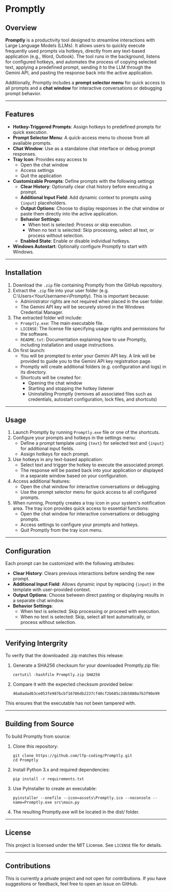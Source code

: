 # Promptly

## Overview
**Promptly** is a productivity tool designed to streamline interactions with Large Language Models (LLMs). It allows users to quickly execute frequently used prompts via hotkeys, directly from any text-based application (e.g., Word, Outlook). The tool runs in the background, listens for configured hotkeys, and automates the process of copying selected text, applying a predefined prompt, sending it to the LLM through the Gemini API, and pasting the response back into the active application.

Additionally, Promptly includes a **prompt selector menu** for quick access to all prompts and a **chat window** for interactive conversations or debugging prompt behavior.

---

## Features
- **Hotkey-Triggered Prompts**: Assign hotkeys to predefined prompts for quick execution.
- **Prompt Selector Menu**: A quick-access menu to choose from all available prompts.
- **Chat Window**: Use as a standalone chat interface or debug prompt responses.
- **Tray Icon**: Provides easy access to
   - Open the chat window
   - Access settings
	- Quit the application
- **Customizable Prompts**: Define prompts with the following settings
  - **Clear History**: Optionally clear chat history before executing a prompt.
  - **Additional Input Field**: Add dynamic context to prompts using `{input}` placeholders.
  - **Output Options**: Choose to display responses in the chat window or paste them directly into the active application.
  - **Behavior Settings**:
    - When text is selected: Process or skip execution.
    - When no text is selected: Skip processing, select all text, or process without selection.
  - **Enabled State**: Enable or disable individual hotkeys.
- **Windows Autostart**: Optionally configure Promptly to start with Windows.

---

## Installation
1. Download the `.zip` file containing Promptly from the GitHub repository.
2. Extract the `.zip` file into your user folder (e.g. C:\Users\<YourUsername>\Promptly). This is important because:
   - Administrator rights are not required when placed in the user folder.
   - The Gemini API key will be securely stored in the Windows Credential Manager.
3. The extracted folder will include:
   - `Promptly.exe`: The main executable file.
   - `LICENSE`: The license file specifying usage rights and permissions for the software.
   - `README.txt`: Documentation explaining how to use Promptly, including installation and usage instructions.
4. On first launch:
   - You will be prompted to enter your Gemini API key. A link will be provided to guide you to the Gemini API key registration page.
   - Promptly will create additional folders (e.g. configuration and logs) in its directory.
   - Shortcuts will be created for:
     - Opening the chat window
     - Starting and stopping the hotkey listener
     - Uninstalling Promptly (removes all associated files such as credentials, autostart configuration, lock files, and shortcuts)

---

## Usage
1. Launch Promptly by running `Promptly.exe` file or one of the shortcuts. 
2. Configure your prompts and hotkeys in the settings menu:
   - Define a prompt template using `{text}` for selected text and `{input}` for additional input fields.
   - Assign hotkeys for each prompt.
3. Use hotkeys in any text-based application:
   - Select text and trigger the hotkey to execute the associated prompt.
   - The response will be pasted back into your application or displayed in a separate window based on your configuration.
4. Access additional features:
   - Open the chat window for interactive conversations or debugging.
   - Use the prompt selector menu for quick access to all configured prompts.
5. When running, Promptly creates a tray icon in your system's notification area. The tray icon provides quick access to essential functions:
	- Open the chat window for interactive conversations or debugging prompts.
	- Access settings to configure your prompts and hotkeys.
	- Quit Promptly from the tray icon menu.

---

## Configuration
Each prompt can be customized with the following attributes:
- **Clear History**: Clears previous interactions before sending the new prompt.
- **Additional Input Field**: Allows dynamic input by replacing `{input}` in the template with user-provided context.
- **Output Options**: Choose between direct pasting or displaying results in a separate chat window.
- **Behavior Settings**:
  - When text is selected: Skip processing or proceed with execution.
  - When no text is selected: Skip, select all text automatically, or process without selection.

---

## Verifying Intergrity
To verify that the downloaded .zip matches this release:
1. Generate a SHA256 checksum for your downloaded Promptly.zip file:

   `certutil -hashfile Promptly.zip SHA256`
2. Compare it with the expected checksum provided below:

   `46a8adad63ce053fe987bcbf16786db2237cf40cf2b685c2db5880a7b3f90e99`
   
This ensures that the executable has not been tampered with.

---

## Building from Source
To build Promptly from source:
   1. Clone this repository:
      ```
      git clone https://github.com/lfp-coding/Promptly.git
      cd Promptly
      ```
   2. Install Python 3.x and required dependencies:

      `pip install -r requirements.txt`
   3. Use PyInstaller to create an executable:

      `pyinstaller --onefile --icon=assets\Promptly.ico --noconsole --name=Promptly.exe src\main.py`
   4. The resulting Promptly.exe will be located in the dist/ folder.

---

## License
This project is licensed under the MIT License. See `LICENSE` file for details.

---

## Contributions
This is currently a private project and not open for contributions. If you have suggestions or feedback, feel free to open an issue on GitHub.